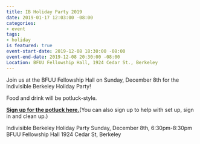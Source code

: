 ```yaml
---
title: IB Holiday Party 2019
date: 2019-01-17 12:03:00 -08:00
categories:
- event
tags:
- holiday
is featured: true
event-start-date: 2019-12-08 18:30:00 -08:00
event-end-date: 2019-12-08 20:30:00 -08:00
Location: BFUU Fellowship Hall, 1924 Cedar St., Berkeley
---
```


Join us at the BFUU Fellowship Hall on Sunday, December 8th for the Indivisible Berkeley Holiday Party!

Food and drink will be potluck-style. 

**[Sign up for the potluck here.](https://www.signupgenius.com/go/70a084ca9a82aa1fe3-third)**(You can also sign up to help with set up, sign in and clean up.)

Indivisible Berkeley Holiday Party
Sunday, December 8th, 6:30pm-8:30pm
BFUU Fellowship Hall
1924 Cedar St, Berkeley